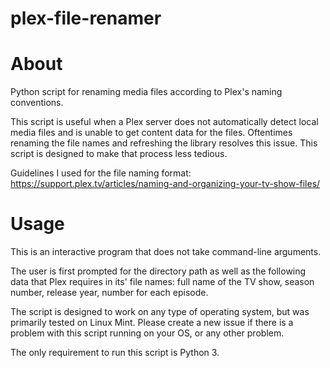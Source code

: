 # plex-file-renamer
# About
Python script for renaming media files according to Plex's naming conventions.

This script is useful when a Plex server does not automatically detect local media files and is unable to get content data for the files. Oftentimes renaming the file names and refreshing the library resolves this issue. This script is designed to make that process less tedious.

Guidelines I used for the file naming format: https://support.plex.tv/articles/naming-and-organizing-your-tv-show-files/

# Usage
This is an interactive program that does not take command-line arguments.

The user is first prompted for the directory path as well as the following data that Plex requires in its' file names: full name of the TV show, season number, release year, number for each episode.

The script is designed to work on any type of operating system, but was primarily tested on Linux Mint. Please create a new issue if there is a problem with this script running on your OS, or any other problem.

The only requirement to run this script is Python 3.


